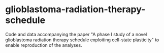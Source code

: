 # glioblastoma-radiation-therapy-schedule
Code and data accompanying the paper "A phase I study of a novel glioblastoma radiation therapy schedule exploiting cell-state plasticity" to enable reproduction of the analyses.
